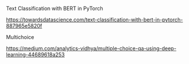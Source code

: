 Text Classification with BERT in PyTorch

https://towardsdatascience.com/text-classification-with-bert-in-pytorch-887965e5820f

Multichoice

https://medium.com/analytics-vidhya/multiple-choice-qa-using-deep-learning-44689618a253